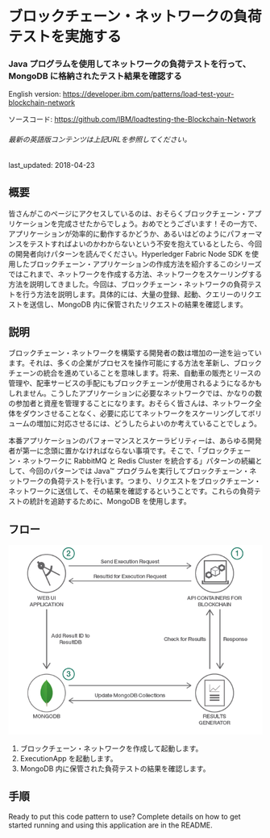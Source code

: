 # ブロックチェーン・ネットワークの負荷テストを実施する  

### Java プログラムを使用してネットワークの負荷テストを行って、MongoDB に格納されたテスト結果を確認する

English version: https://developer.ibm.com/patterns/load-test-your-blockchain-network
  
ソースコード: https://github.com/IBM/loadtesting-the-Blockchain-Network

###### 最新の英語版コンテンツは上記URLを参照してください。
last_updated: 2018-04-23

 
## 概要

皆さんがこのページにアクセスしているのは、おそらくブロックチェーン・アプリケーションを完成させたからでしょう。おめでとうございます！その一方で、アプリケーションが効率的に動作するかどうか、あるいはどのようにパフォーマンスをテストすればよいのかわからないという不安を抱えているとしたら、今回の開発者向けパターンを読んでください。Hyperledger Fabric Node SDK を使用したブロックチェーン・アプリケーションの作成方法を紹介するこのシリーズではこれまで、ネットワークを作成する方法、ネットワークをスケーリングする方法を説明してきました。今回は、ブロックチェーン・ネットワークの負荷テストを行う方法を説明します。具体的には、大量の登録、起動、クエリーのリクエストを送信し、MongoDB 内に保管されたリクエストの結果を確認します。

## 説明

ブロックチェーン・ネットワークを構築する開発者の数は増加の一途を辿っています。それは、多くの企業がプロセスを操作可能にする方法を革新し、ブロックチェーンの統合を進めていることを意味します。将来、自動車の販売とリースの管理や、配車サービスの手配にもブロックチェーンが使用されるようになるかもしれません。こうしたアプリケーションに必要なネットワークでは、かなりの数の参加者と資産を管理することになります。おそらく皆さんは、ネットワーク全体をダウンさせることなく、必要に応じてネットワークをスケーリングしてボリュームの増加に対応させるには、どうしたらよいのか考えていることでしょう。

本番アプリケーションのパフォーマンスとスケーラビリティーは、あらゆる開発者が第一に念頭に置かなければならない事項です。そこで、「ブロックチェーン・ネットワークに RabbitMQ と Redis Cluster を統合する」パターンの続編として、今回のパターンでは Java™ プログラムを実行してブロックチェーン・ネットワークの負荷テストを行います。つまり、リクエストをブロックチェーン・ネットワークに送信して、その結果を確認するということです。これらの負荷テストの統計を追跡するために、MongoDB を使用します。

## フロー

![フロー](./images/arch-blockchain-mongodb.png)

1. ブロックチェーン・ネットワークを作成して起動します。
2. ExecutionApp を起動します。
3. MongoDB 内に保管された負荷テストの結果を確認します。

## 手順

Ready to put this code pattern to use? Complete details on how to get started running and using this application are in the README.
